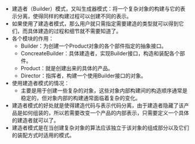 + 建造者（Builder）模式，又叫生成器模式：将一个复杂对象的构建与它的表示分离，使得同样的构建过程可以创建不同的表示。
+ 如果使用了建造者模式，那么用户就只需指定需要建造的类型就可以得到它们，而具体建造的过程和细节就不需要知道了。
+ 各个模块的作用：
  * Builder：为创建一个Product对象的各个部件指定的抽象接口。
  * ConcreateBuilder：具体建造者，实现Builder接口，构造和装配各个部件。
  * Product：就是创建出来的具体的产品。
  * Director：指挥者，构建一个使用Builder接口的对象。
+ 使用建造者模式的情况：
  * 主要是用于创建一些复杂的对象，这些对象内部构建间的构造顺序通常是稳定的，但对象内部的构建通常面临着复杂的变化。
+ 建造者模式的好处就是使得建造代码与表示代码分离，由于建造者隐藏了该产品是如何组装的，所以若需要改变一个产品的内部表示，只需要定义一个具体的建造者就可以了。
+ 建造者模式是在当创建复杂对象的算法应该独立于该对象的组成部分以及它们的装配方式时适用的模式。
